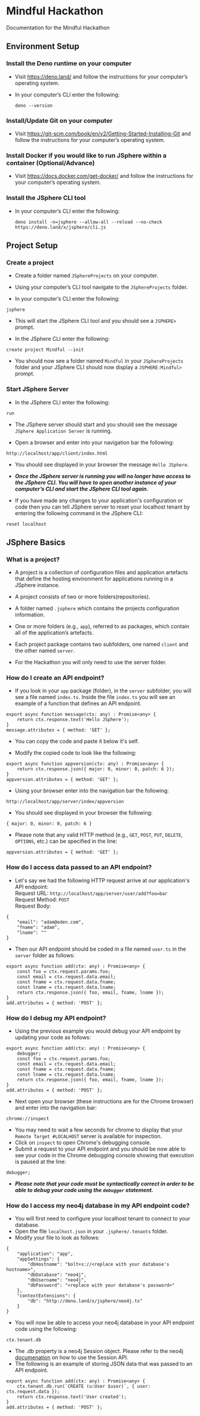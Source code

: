 # Mindful Hackathon
Documentation for the Mindful Hackathon

## Environment Setup 

### Install the Deno runtime on your computer 

- Visit https://deno.land/ and follow the instructions for your computer’s operating system. 

- In your computer’s CLI enter the following:
  ```
  deno --version
  ```


### Install/Update Git on your computer 

- Visit https://git-scm.com/book/en/v2/Getting-Started-Installing-Git and follow the instructions for your computer’s operating system. 

 
### Install Docker if you would like to run JSphere within a container (Optional/Advance) 

- Visit https://docs.docker.com/get-docker/ and follow the instructions for your computer’s operating system. 

 
### Install the JSphere CLI tool 

- In your computer’s CLI enter the following: 
  ```
  deno install -n=jsphere --allow-all --reload --no-check https://deno.land/x/jsphere/cli.js
  ```

## Project Setup 

### Create a project 

- Create a folder named `JSphereProjects` on your computer. 

- Using your computer’s CLI tool navigate to the `JSphereProjects` folder. 

- In your computer’s CLI enter the following: 
```
jsphere 
```

- This will start the JSphere CLI tool and you should see a `JSPHERE>` prompt. 

- In the JSphere CLI enter the following: 
```
create project Mindful --init 
```

- You should now see a folder named `Mindful` in your `JSphereProjects` folder and your JSphere CLI should now display a `JSPHERE:Mindful>` prompt. 

 
### Start JSphere Server 

- In the JSphere CLI enter the following: 
```
run
```

- The JSphere server should start and you should see the message `JSphere Application Server` is running. 

- Open a browser and enter into your navigation bar the following: 
```
http://localhost/app/client/index.html
```

- You should see displayed in your browser the message `Hello JSphere`. 

- ***Once the JSphere server is running you will no longer have access to the JSphere CLI.  You will have to open another instance of your computer’s CLI and start the JSphere CLI tool again.***
- If you have made any changes to your application's configuration or code then you can tell JSphere server to reset your localhost tenant by entering the following command in the JSphere CLI:
```
reset localhost
```


## JSphere Basics 

### What is a project? 

- A project is a collection of configuration files and application artefacts that define the hosting environment for applications running in a JSphere instance. 

- A project consists of two or more folders(repositories). 

- A folder named `.jsphere` which contains the projects configuration information. 

- One or more folders (e.g., `app`), referred to as packages, which contain all of the application’s artefacts. 

- Each project package contains two subfolders, one named `client` and the other named `server`. 

- For the Hackathon you will only need to use the server folder. 

 
### How do I create an API endpoint? 

- If you look in your `app` package (folder), in the `server` subfolder, you will see a file named `index.ts`.  Inside the file `index.ts` you will see an example of a function that defines an API endpoint.

```
export async function message(ctx: any) : Promise<any> {
    return ctx.response.text('Hello JSphere');
}
message.attributes = { method: 'GET' };
```

- You can copy the code and paste it below it's self. 

- Modify the copied code to look like the following:
 
```
export async function appversion(ctx: any) : Promise<any> { 
    return ctx.response.json({ major: 0, minor: 0, patch: 6 }); 
} 
appversion.attributes = { method: 'GET' };
```

- Using your browser enter into the navigation bar the following: 
```
http://localhost/app/server/index/appversion
```

- You should see displayed in your browser the following:
```
{ major: 0, minor: 0, patch: 6 }
```

- Please note that any valid HTTP method (e.g., `GET`, `POST`, `PUT`, `DELETE`, `OPTIONS`, etc.) can be specified in the line:
```
appversion.attributes = { method: 'GET' };
```

### How do I access data passed to an API endpoint? 

- Let's say we had the following HTTP request arrive at our application's API endpoint:<br/>
Request URL: `http://localhost/app/server/user/add?foo=bar`<br/>
Request Method: `POST`<br/>
Request Body:<br/>
```
{
    "email": "adam@eden.com",
    "fname": "adam",
    "lname": ""
}
```
- Then our API endpoint should be coded in a file named `user.ts` in the `server` folder as follows:
```
export async function add(ctx: any) : Promise<any> {
    const foo = ctx.request.params.foo;
    const email = ctx.request.data.email;
    const fname = ctx.request.data.fname;
    const lname = ctx.request.data.lname;
    return ctx.response.json({ foo, email, fname, lname }); 
} 
add.attributes = { method: 'POST' };
```

### How do I debug my API endpoint? 

- Using the previous example you would debug your API endpoint by updating your code as follows:
```
export async function add(ctx: any) : Promise<any> {
    debugger;
    const foo = ctx.request.params.foo;
    const email = ctx.request.data.email;
    const fname = ctx.request.data.fname;
    const lname = ctx.request.data.lname;
    return ctx.response.json({ foo, email, fname, lname }); 
} 
add.attributes = { method: 'POST' };
```

- Next open your browser (these instructions are for the Chrome browser) and enter into the navigation bar:
```
chrome://inspect
```
- You may need to wait a few seconds for chrome to display that your `Remote Target #LOCALHOST` server is available for inspection.
- Click on `inspect` to open Chrome's debugging console.
- Submit a request to your API endpoint and you should be now able to see your code in the Chrome debugging console showing that execution is paused at the line:
```
debugger;
```
- ***Please note that your code must be syntactically correct in order to be able to debug your code using the `debugger` statement.***

### How do I access my neo4j database in my API endpoint code? 

- You will first need to configure your localhost tenant to connect to your database.
- Open the file `localhost.json` in your `.jsphere/.tenants` folder.
- Modify your file to look as follows:
```
{
    "application": "app",
    "appSettings": {
        "dbHostname": "bolt+s://<replace with your database's hostname>",
        "dbDatabase": "neo4j",
        "dbUsername": "neo4j",
        "dbPassword": "<replace with your database's password>"
    },
    "contextExtensions": {
        "db": "http://deno.land/x/jsphere/neo4j.ts"
    }
}
```
- You will now be able to access your neo4j database in your API endpoint code using the following:
```
ctx.tenant.db
```
- The .db property is a neo4j Session object. Please refer to the neo4j [documenation](https://neo4j.com/docs/javascript-manual/current/session-api/) on how to use the Session API.
- The following is an example of storing JSON data that was passed to an API endpoint.
```
export async function add(ctx: any) : Promise<any> {
    ctx.tenant.db.run(`CREATE (u:User $user)`, { user: ctx.request.data });
    return ctx.response.text('User created'); 
} 
add.attributes = { method: 'POST' };
```
